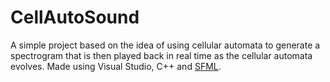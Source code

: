 # CellAutoSound

A simple project based on the idea of using cellular automata to generate a spectrogram that is then played back in real time as the cellular automata evolves. Made using Visual Studio, C++ and [SFML](https://www.sfml-dev.org/).
